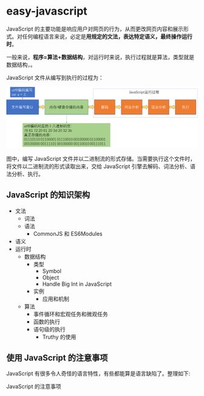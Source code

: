 # easy-javascript

JavaScript 的主要功能是响应用户对网页的行为，从而更改网页内容和展示形式。对任何编程语言来说，必定是**用规定的文法，表达特定语义，最终操作运行时**。

一般来说，**程序=算法+数据结构**，对运行时来说，执行过程就是算法，类型就是数据结构，。

JavaScript 文件从编写到执行的过程为：

![javascript](./images/javascript.png)

图中，编写 JavaScript 文件并以二进制流的形式存储。当需要执行这个文件时，将文件以二进制流的形式读取出来，交给 JavaScript 引擎去解码、词法分析、语法分析、执行。

## JavaScript 的知识架构

- 文法
  - 词法
  - 语法
    - CommonJS 和 ES6Modules
- 语义
- 运行时
  - 数据结构
    - 类型
      - Symbol
      - Object
      - Handle Big Int in JavaScript
    - 实例
      - 应用和机制
  - 算法
    - 事件循环和宏观任务和微观任务
    - 函数的执行
    - 语句级的执行
      - Truthy 的使用

## 使用 JavaScript 的注意事项

JavaScript 有很多令人奇怪的语言特性，有些都能算是语言缺陷了。整理如下:

JavaScript 的注意事项
